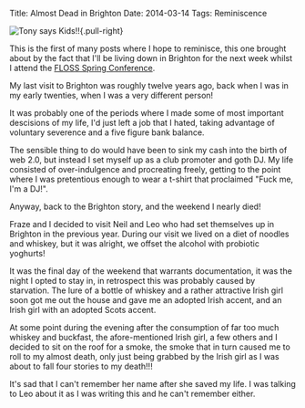 Title: Almost Dead in Brighton
Date: 2014-03-14
Tags: Reminiscence

![Tony says Kids!!]({filename}/images/tbkids.png){.pull-right}

This is the first of many posts where I hope to reminisce, this one brought about by the fact that I'll be living down in Brighton for the next week whilst I attend the [FLOSS Spring Conference](www.flossuk.org/Events/Spring2014).

My last visit to Brighton was roughly twelve years ago, back when I was in my early twenties, when I was a very different person!

It was probably one of the periods where I made some of most important descisions of my life, I'd just left a job that I hated, taking advantage of voluntary severence and a five figure bank balance.

The sensible thing to do would have been to sink my cash into the birth of web 2.0, but instead I set myself up as a club promoter and goth DJ. My life consisted of over-indulgence and procreating freely, getting to the point where I was pretentious enough to wear a t-shirt that proclaimed "Fuck me, I'm a DJ!".

Anyway, back to the Brighton story, and the weekend I nearly died!

Fraze and I decided to visit Neil and Leo who had set themselves up in Brighton in the previous year. During our visit we lived on a diet of noodles and whiskey, but it was alright, we offset the alcohol with probiotic yoghurts!

It was the final day of the weekend that warrants documentation, it was the night I opted to stay in, in retrospect this was probably caused by starvation.  The lure of a bottle of whiskey and a rather attractive Irish girl soon got me out the house and gave me an adopted Irish accent, and an Irish girl with an adopted Scots accent.

At some point during the evening after the consumption of far too much whiskey and buckfast, the afore-mentioned Irish girl, a few others and I decided to sit on the roof for a smoke, the smoke that in turn caused me to roll to my almost death, only just being grabbed by the Irish girl as I was about to fall four stories to my death!!!

It's sad that I can't remember her name after she saved my life. I was talking to Leo about it as I was writing this and he can't remember either.
